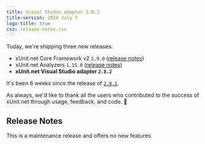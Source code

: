 ```yaml
---
title: Visual Studio adapter 2.8.2
title-version: 2024 July 7
logo-title: true
css: release-notes.css
---
```


Today, we're shipping three new releases:

* xUnit.net Core Framework v2 `2.9.0` ([release notes](/releases/v2/2.9.0))
* xUnit.net Analyzers `1.15.0` ([release notes](/releases/analyzers/1.15.0))
* **xUnit.net Visual Studio adapter `2.8.2`**

It's been 6 weeks since the release of [`2.8.1`](2.8.1).

As always, we'd like to thank all the users who contributed to the success of xUnit.net through usage, feedback, and code. 🎉

## Release Notes

This is a maintenance release and offers no new features.
